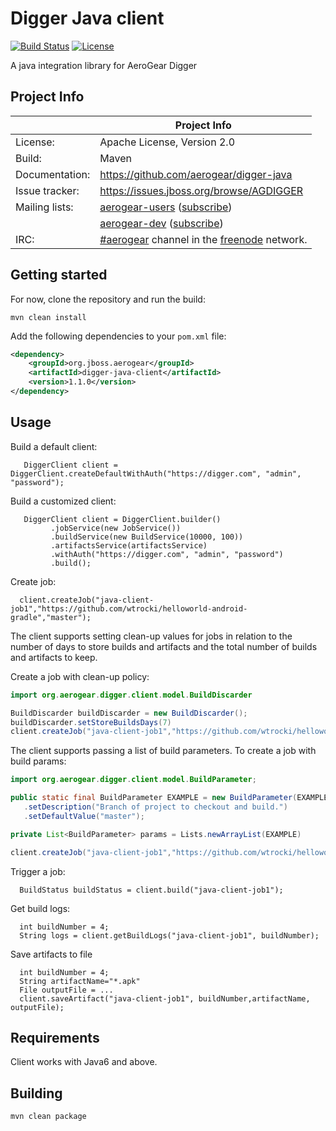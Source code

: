 # Digger Java client

[![Build Status](https://travis-ci.org/aerogear/digger-java.png)](https://travis-ci.org/aerogear/digger-java)
[![License](https://img.shields.io/:license-Apache2-blue.svg)](http://www.apache.org/licenses/LICENSE-2.0)

A java integration library for AeroGear Digger

## Project Info

|                 | Project Info  |
| --------------- | ------------- |
| License:        | Apache License, Version 2.0  |
| Build:          | Maven  |
| Documentation:  | https://github.com/aerogear/digger-java  |
| Issue tracker:  | https://issues.jboss.org/browse/AGDIGGER  |
| Mailing lists:  | [aerogear-users](http://aerogear-users.1116366.n5.nabble.com/) ([subscribe](https://lists.jboss.org/mailman/listinfo/aerogear-users))  |
|                 | [aerogear-dev](http://aerogear-dev.1069024.n5.nabble.com/) ([subscribe](https://lists.jboss.org/mailman/listinfo/aerogear-dev))  |
| IRC:            | [#aerogear](https://webchat.freenode.net/?channels=aerogear) channel in the [freenode](http://freenode.net/) network.  |


## Getting started

For now, clone the repository and run the build:

```
mvn clean install
```

Add the following dependencies to your ```pom.xml``` file:

```xml
<dependency>
    <groupId>org.jboss.aerogear</groupId>
    <artifactId>digger-java-client</artifactId>
    <version>1.1.0</version>
</dependency>
```

## Usage

Build a default client:
```
   DiggerClient client = DiggerClient.createDefaultWithAuth("https://digger.com", "admin", "password");
```

Build a customized client:
```
   DiggerClient client = DiggerClient.builder()
         .jobService(new JobService())
         .buildService(new BuildService(10000, 100))
         .artifactsService(artifactsService)
         .withAuth("https://digger.com", "admin", "password")
         .build();
```

Create job:

```
  client.createJob("java-client-job1","https://github.com/wtrocki/helloworld-android-gradle","master");
```

The client supports setting clean-up values for jobs in relation to the number of days to store builds and artifacts
and the total number of builds and artifacts to keep.

Create a job with clean-up policy:
```java
import org.aerogear.digger.client.model.BuildDiscarder

BuildDiscarder buildDiscarder = new BuildDiscarder();
buildDiscarder.setStoreBuildsDays(7)
client.createJob("java-client-job1","https://github.com/wtrocki/helloworld-android-gradle","master", buildDiscarder);
```


The client supports passing a list of build parameters. To create a job with build params:
```java
import org.aerogear.digger.client.model.BuildParameter;

public static final BuildParameter EXAMPLE = new BuildParameter(EXAMPLE)
   .setDescription("Branch of project to checkout and build.")
   .setDefaultValue("master");

private List<BuildParameter> params = Lists.newArrayList(EXAMPLE)

client.createJob("java-client-job1","https://github.com/wtrocki/helloworld-android-gradle","master", params);

```


Trigger a job:

```
  BuildStatus buildStatus = client.build("java-client-job1");
```

Get build logs:

```
  int buildNumber = 4;
  String logs = client.getBuildLogs("java-client-job1", buildNumber);
```

Save artifacts to file

```
  int buildNumber = 4;
  String artifactName="*.apk" 
  File outputFile = ...
  client.saveArtifact("java-client-job1", buildNumber,artifactName, outputFile);
```

## Requirements

Client works with Java6 and above.

## Building

`mvn clean package`


